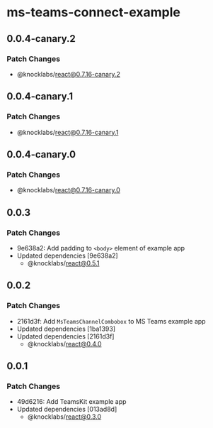 # ms-teams-connect-example

## 0.0.4-canary.2

### Patch Changes

- @knocklabs/react@0.7.16-canary.2

## 0.0.4-canary.1

### Patch Changes

- @knocklabs/react@0.7.16-canary.1

## 0.0.4-canary.0

### Patch Changes

- @knocklabs/react@0.7.16-canary.0

## 0.0.3

### Patch Changes

- 9e638a2: Add padding to `<body>` element of example app
- Updated dependencies [9e638a2]
  - @knocklabs/react@0.5.1

## 0.0.2

### Patch Changes

- 2161d3f: Add `MsTeamsChannelCombobox` to MS Teams example app
- Updated dependencies [1ba1393]
- Updated dependencies [2161d3f]
  - @knocklabs/react@0.4.0

## 0.0.1

### Patch Changes

- 49d6216: Add TeamsKit example app
- Updated dependencies [013ad8d]
  - @knocklabs/react@0.3.0
